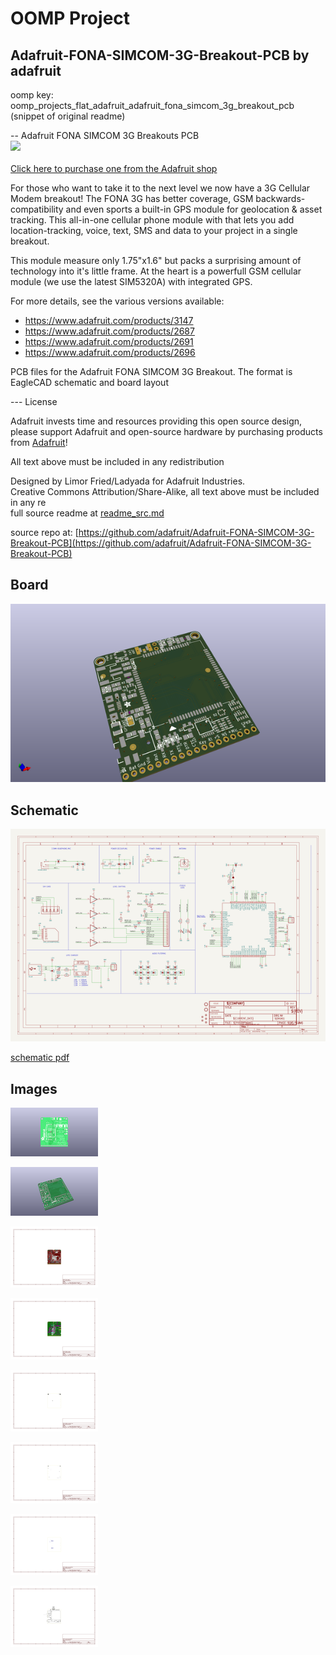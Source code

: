 # OOMP Project  
## Adafruit-FONA-SIMCOM-3G-Breakout-PCB  by adafruit  
  
oomp key: oomp_projects_flat_adafruit_adafruit_fona_simcom_3g_breakout_pcb  
(snippet of original readme)  
  
-- Adafruit FONA SIMCOM 3G Breakouts PCB  
<a href="http://www.adafruit.com/products/3147"><img src="assets/image.jpg?raw=true" width="500px"><br/>  
Click here to purchase one from the Adafruit shop</a>  
  
For those who want to take it to the next level we now have a 3G Cellular Modem breakout! The FONA 3G has better coverage, GSM backwards-compatibility and even sports a built-in GPS module for geolocation & asset tracking. This all-in-one cellular phone module with that lets you add location-tracking, voice, text, SMS and data to your project in a single breakout.  
  
This module measure only 1.75"x1.6" but packs a surprising amount of technology into it's little frame. At the heart is a powerfull GSM cellular module (we use the latest SIM5320A) with integrated GPS.  
  
For more details, see the various versions available:  
  
  * https://www.adafruit.com/products/3147  
  * https://www.adafruit.com/products/2687  
  * https://www.adafruit.com/products/2691  
  * https://www.adafruit.com/products/2696  
    
PCB files for the Adafruit FONA SIMCOM 3G Breakout. The format is EagleCAD schematic and board layout  
  
--- License  
  
Adafruit invests time and resources providing this open source design, please support Adafruit and open-source hardware by purchasing products from [Adafruit](https://www.adafruit.com)!  
  
All text above must be included in any redistribution  
  
Designed by Limor Fried/Ladyada for Adafruit Industries.  
Creative Commons Attribution/Share-Alike, all text above must be included in any re  
  full source readme at [readme_src.md](readme_src.md)  
  
source repo at: [https://github.com/adafruit/Adafruit-FONA-SIMCOM-3G-Breakout-PCB](https://github.com/adafruit/Adafruit-FONA-SIMCOM-3G-Breakout-PCB)  
## Board  
  
[![working_3d.png](working_3d_600.png)](working_3d.png)  
## Schematic  
  
[![working_schematic.png](working_schematic_600.png)](working_schematic.png)  
  
[schematic pdf](working_schematic.pdf)  
## Images  
  
[![working_3D_bottom.png](working_3D_bottom_140.png)](working_3D_bottom.png)  
  
[![working_3D_top.png](working_3D_top_140.png)](working_3D_top.png)  
  
[![working_assembly_page_01.png](working_assembly_page_01_140.png)](working_assembly_page_01.png)  
  
[![working_assembly_page_02.png](working_assembly_page_02_140.png)](working_assembly_page_02.png)  
  
[![working_assembly_page_03.png](working_assembly_page_03_140.png)](working_assembly_page_03.png)  
  
[![working_assembly_page_04.png](working_assembly_page_04_140.png)](working_assembly_page_04.png)  
  
[![working_assembly_page_05.png](working_assembly_page_05_140.png)](working_assembly_page_05.png)  
  
[![working_assembly_page_06.png](working_assembly_page_06_140.png)](working_assembly_page_06.png)  
